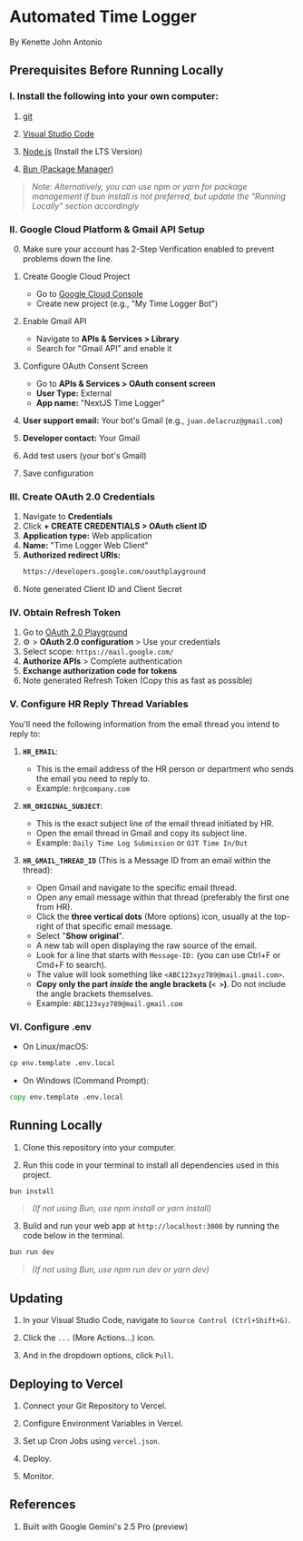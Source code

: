 # Automated Time Logger

By Kenette John Antonio

## Prerequisites Before Running Locally

### I. Install the following into your own computer:

1. [git](https://git-scm.com/downloads)

2. [Visual Studio Code](https://code.visualstudio.com/download)

3. [Node.js](https://nodejs.org/en/download/package-manager) (Install the LTS Version)

4. [Bun (Package Manager)](https://bun.sh/docs/installation)

> _Note: Alternatively, you can use npm or yarn for package management if bun install is not preferred, but update the "Running Locally" section accordingly_

### II. Google Cloud Platform & Gmail API Setup

0. Make sure your account has 2-Step Verification enabled to prevent problems down the line.

1. Create Google Cloud Project

   - Go to [Google Cloud Console](https://console.cloud.google.com/)
   - Create new project (e.g., "My Time Logger Bot")

2. Enable Gmail API

   - Navigate to **APIs & Services > Library**
   - Search for "Gmail API" and enable it

3. Configure OAuth Consent Screen
   - Go to **APIs & Services > OAuth consent screen**
   - **User Type:** External
   - **App name:** "NextJS Time Logger"
4. **User support email:** Your bot's Gmail (e.g., `juan.delacruz@gmail.com`)
5. **Developer contact:** Your Gmail
6. Add test users (your bot's Gmail)
7. Save configuration

### III. Create OAuth 2.0 Credentials

1. Navigate to **Credentials**
2. Click **+ CREATE CREDENTIALS > OAuth client ID**
3. **Application type:** Web application
4. **Name:** "Time Logger Web Client"
5. **Authorized redirect URIs:**
   ```cmd
   https://developers.google.com/oauthplayground
   ```
6. Note generated Client ID and Client Secret

### IV. Obtain Refresh Token

1. Go to [OAuth 2.0 Playground](https://developers.google.com/oauthplayground)
2. ⚙️ > **OAuth 2.0 configuration** > Use your credentials
3. Select scope: `https://mail.google.com/`
4. **Authorize APIs** > Complete authentication
5. **Exchange authorization code for tokens**
6. Note generated Refresh Token (Copy this as fast as possible)

### V. Configure HR Reply Thread Variables

You'll need the following information from the email thread you intend to reply to:

1.  **`HR_EMAIL`**:

    - This is the email address of the HR person or department who sends the email you need to reply to.
    - Example: `hr@company.com`

2.  **`HR_ORIGINAL_SUBJECT`**:

    - This is the exact subject line of the email thread initiated by HR.
    - Open the email thread in Gmail and copy its subject line.
    - Example: `Daily Time Log Submission` or `OJT Time In/Out`

3.  **`HR_GMAIL_THREAD_ID`** (This is a Message ID from an email within the thread):
    - Open Gmail and navigate to the specific email thread.
    - Open any email message within that thread (preferably the first one from HR).
    - Click the **three vertical dots** (More options) icon, usually at the top-right of that specific email message.
    - Select "**Show original**".
    - A new tab will open displaying the raw source of the email.
    - Look for a line that starts with `Message-ID:` (you can use Ctrl+F or Cmd+F to search).
    - The value will look something like `<ABC123xyz789@mail.gmail.com>`.
    - **Copy only the part _inside_ the angle brackets (`< >`)**. Do not include the angle brackets themselves.
    - Example: `ABC123xyz789@mail.gmail.com`

### VI. Configure .env

- On Linux/macOS:

```cmd
cp env.template .env.local
```

- On Windows (Command Prompt):

```cmd
copy env.template .env.local
```

## Running Locally

1. Clone this repository into your computer.

2. Run this code in your terminal to install all dependencies used in this project.

```cmd
bun install
```

> _(If not using Bun, use npm install or yarn install)_

3. Build and run your web app at `http://localhost:3000` by running the code below in the terminal.

```cmd
bun run dev
```

> _(If not using Bun, use npm run dev or yarn dev)_

## Updating

1. In your Visual Studio Code, navigate to `Source Control (Ctrl+Shift+G)`.

2. Click the `...` (More Actions...) icon.

3. And in the dropdown options, click `Pull`.

## Deploying to Vercel

1. Connect your Git Repository to Vercel.

2. Configure Environment Variables in Vercel.

3. Set up Cron Jobs using `vercel.json`.

4. Deploy.

5. Monitor.

## References

1. Built with Google Gemini's 2.5 Pro (preview)
